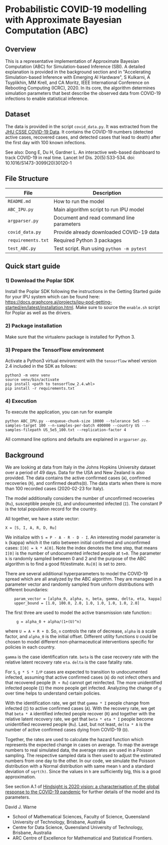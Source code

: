 # Probabilistic COVID-19 modelling with Approximate Bayesian Computation (ABC)

## Overview

This is a representative implementation 
of Approximate Bayesian Computation (ABC)
for Simulation-based Inference (SBI).
A detailed explanation is provided in the background section and in
"Accelerating Simulation-based Inference with Emerging AI Hardware",
S Kulkarni, A Tsyplikhin, MM Krell, and CA Moritz, 
IEEE International Conference on Rebooting Computing (ICRC), 2020.
In its core, the algorithm determines simulation parameters that best
describe the observed data from COVID-19 infections 
to enable statistical inference.

## Dataset

The data is provided in the script `covid_data.py`.
It was extracted from the 
[JHU CSSE COVID-19 Data](https://github.com/CSSEGISandData/COVID-19).
It contains the COVID-19 numbers (detected active cases, 
recovered cases, and detected cases that lead to death) 
after the first day with 100 known infections.

See also: 
Dong E, Du H, Gardner L. An interactive web-based dashboard
to track COVID-19 in real time. Lancet Inf Dis. 20(5):533-534.
doi: 10.1016/S1473-3099(20)30120-1

## File Structure

| File                         | Description                                |
| ---------------------------- | ------------------------------------------ |
| `README.md`                  | How to run the model                       |
| `ABC_IPU.py`                 | Main algorithm script to run IPU model     |
| `argparser.py`               | Document and read command line parameters  |
| `covid_data.py`              | Provide already downloaded COVID-19 data   |
| `requirements.txt`           | Required Python 3 packages                 |
| `test_ABC.py`                | Test script. Run using `python -m pytest`  |

## Quick start guide

### 1) Download the Poplar SDK

Install the Poplar SDK following the instructions in the 
Getting Started guide for your IPU system 
which can be found here: 
https://docs.graphcore.ai/projects/ipu-pod-getting-started/en/latest/installation.html.
Make sure to source the `enable.sh` script for Poplar as well as the drivers.

### 2) Package installation

Make sure that the virtualenv package is installed for Python 3.

### 3) Prepare the TensorFlow environment

Activate a Python3 virtual environment with the `tensorflow`
wheel version 2.4 included in the SDK as follows:

```
python3 -m venv venv
source venv/bin/activate
pip install <path to tensorflow_2.4.whl>
pip install -r requirements.txt
```

### 4) Execution

To execute the application, you can run for example

```
python ABC_IPU.py --enqueue-chunk-size 10000 --tolerance 5e5 --n-samples-target 100 --n-samples-per-batch 400000 --country US --samples-filepath US_5e5_100.txt --replication-factor 4
```

All command line options and defaults are explained in `argparser.py`.

## Background
We are looking at data from Italy in the Johns Hopkins University dataset
over a period of 49 days. 
Data for the USA and New Zealand is also provided.
The data contains the active confirmed cases (`A`), confirmed recoveries (`R`),
and confirmed deaths(`D`). The data starts 
when there is more than 100 recorded cases (2020-02-23 for Italy).

The model additionally considers the number of unconfirmed recoveries (`Ru`),
susceptible people (`S`), and undocumented infected (`I`).
The constant P is the total population record for the country.

All together, we have a state vector:
```
X = [S, I, A, R, D, Ru]
```

We initialize with `S = P - A - R - D - I`. An interesting model parameter
is `k` (kappa) which it the ratio between initial confirmed and unconfirmed cases:
`I[0] = k * A[0]`. Note the index denotes the time step, 
that means `I[0]` is the number of undocumented infected people at `t=0`. 
The parameter `k` is randomly sampled between 0 and 2 and
the purpose of the ABC algorithm is to find a good fit/estimate.
`Ru[0]` is set to zero.

There are several additional hyperparameters to model the COVID-19 spread
which are all analyzed by the ABC algorithm. 
They are managed in a parameter
vector and randomly sampled from uniform distributions with different
boundaries:
```
    param_vector = [alpha_0, alpha, n, beta, gamma, delta, eta, kappa]
    upper_bound = [1.0, 100.0, 2.0, 1.0, 1.0, 1.0, 1.0, 2.0]
```
The first three are used to model the active transmission rate function::
```
     g = alpha_0 + alpha/(1+(U)^n)
```
where `U = A + R + D`. So, `n` controls the rate of decrease,  `alpha` is a scale factor, and
`alpha_0` is the initial offset.
Different utility functions `U` could be chosen to model different
non-pharmaceutical interventions specific for policies in each country.

`gamma` is the case identification rate.
`beta` is the case recovery rate with the relative latent recovery rate `eta`.
`delta` is the case fatality rate.

For `S`, `g * S * I/P` cases are expected to transition to undocumented infected,
assuming that active confirmed cases (`A`) do not infect others
and that recovered people (`R + Ru`) cannot get reinfected.
The more unidentified infected people (`I`) the more people get infected.
Analyzing the change of `g` over time helps to understand certain policies.

With the identification rate, we get that `gamma * I` people change from
infected (`I`) to active confirmed cases (`A`).
With the recovery rate, we get that `beta * A` 
identified infected people recover (`R`)
and together with the relative latent recovery rate,
we get that `beta * eta * I` people become unidentified recovered people (`Ru`).
Last, but not least, `delta * A`
is the number of active confirmed cases dying from COVID-19 (`D`).

Together, the rates are used to calculate the hazard function which
represents the expected change in cases on average.
To map the average numbers to real simulated data,
the average rates are used in a Poisson sampling.
The respective sampled data is then used to adjust the estimated numbers from
one day to the other.
In our code, we simulate the Poisson distribution with a Normal distribution
with same mean `h` and a standard deviation of `sqrt(h)`.
Since the values in `h` are sufficiently big, this is a good approximation.

See section A.1 of
[Hindsight is 2020 vision: a characterisation of the global response to the COVID-19 pandemic](https://link.springer.com/article/10.1186/s12889-020-09972-z) 
for further details of the model and its parameters.

David J. Warne
 
- School of Mathematical Sciences, Faculty of Science, Queensland University of Technology, Brisbane, Australia
- Centre for Data Science, Queensland University of Technology, Brisbane, Australia
- ARC Centre of Excellence for Mathematical and Statistical Frontiers.